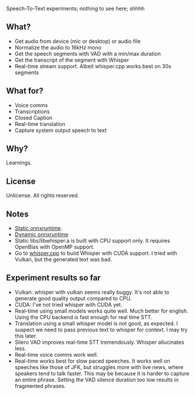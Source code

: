 Speech-To-Text experiments; nothing to see here; shhhh

## What?

- Get audio from device (mic or desktop) or audio file
- Normalize the audio to 16kHz mono
- Get the speech segments with VAD with a min/max duration
- Get the transcript of the segment with Whisper
- Real-time stream support. Albeit whisper.cpp works
  best on 30s segments

## What for?

- Voice comms
- Transcriptions
- Closed Caption
- Real-time translation
- Capture system output speech to text

## Why?

Learnings.

## License

Unlicense. All rights reserved.

## Notes

- [Static onnxruntime](https://github.com/csukuangfj/onnxruntime-libs/releases/tag/v1.20.1).
- [Dynamic onnxruntime](https://github.com/microsoft/onnxruntime/releases/tag/v1.20.1)
- Static libs/libwhisper.a is built with CPU support only. It requires OpenBlas with OpenMP support.
- Go to [whisper.cpp](https://github.com/ggerganov/whisper.cpp) to build Whisper with CUDA support. I tried with Vulkan, but the generated text was bad.

## Experiment results so far

- Vulkan: whisper with vulkan seems really buggy. It's not able to generate good quality output compared to CPU.
- CUDA: I've not tried whisper with CUDA yet.
- Real-time using small models works quite well. Much better for english. Using the CPU backend is fast enough for real time STT.
- Translation using a small whisper model is not good, as expected. I suspect we need to pass previous text to whisper for context. I may try this later.
- Silero VAD improves real-time STT tremendously. Whisper allucinates less.
- Real-time voice comms work well.
- Real-time works best for slow paced speeches. It works well on speeches like those of JFK, but struggles more with live news, where speakers tend to talk faster. This may be because it is harder to capture an entire phrase. Setting the VAD silence duration too low results in fragmented phrases.
